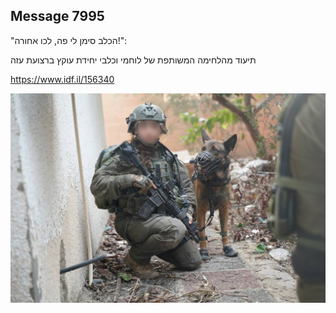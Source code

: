 ## Message 7995

"הכלב סימן לי פה, לכו אחורה!":

תיעוד מהלחימה המשותפת של לוחמי וכלבי יחידת עוקץ ברצועת עזה

https://www.idf.il/156340

![Photo](./7995/7995_photo.jpg)
